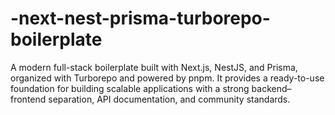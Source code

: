# -next-nest-prisma-turborepo-boilerplate
A modern full-stack boilerplate built with Next.js, NestJS, and Prisma, organized with Turborepo and powered by pnpm. It provides a ready-to-use foundation for building scalable applications with a strong backend–frontend separation, API documentation, and community standards.
